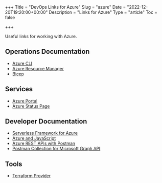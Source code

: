 +++
Title = "DevOps Links for Azure"
Slug = "azure"
Date = "2022-12-20T19:20:00+00:00"
Description = "Links for Azure"
Type = "article"
Toc = false

+++

Useful links for working with Azure.

<!--more-->

## Operations Documentation

- [Azure CLI](https://docs.microsoft.com/en-gb/cli/azure/)
- [Azure Resource Manager](https://docs.microsoft.com/en-us/azure/azure-resource-manager/)
- [Bicep](https://docs.microsoft.com/en-us/azure/azure-resource-manager/bicep/overview)

## Services

- [Azure Portal](https://portal.azure.com/)
- [Azure Status Page](https://status.azure.com/)

## Developer Documentation

- [Serverless Framework for Azure](https://www.serverless.com/framework/docs/providers/azure/)
- [Azure and JavaScript](https://docs.microsoft.com/en-us/azure/developer/javascript/)
- [Azure REST APIs with Postman](https://blog.jongallant.com/2021/02/azure-rest-apis-postman-2021/)
- [Postman Collection for Microsoft Graph API](https://docs.microsoft.com/en-us/graph/use-postman)

## Tools

- [Terraform Provider](https://registry.terraform.io/providers/hashicorp/azurerm/latest/docs)
